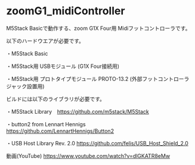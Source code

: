 # zoomG1_midiController
M5Stack Basicで動作する、zoom G1X Four用 Midiフットコントローラです。

以下のハードウエアが必要です。

・M5Stack Basic

・M5Stack用 USBモジュール (G1X Four接続用)

・M5Stack用 プロトタイプモジュール PROTO-13.2 (外部フットコントローラジャック設置用)

ビルドには以下のライブラリが必要です。

・M5Stack Library　https://github.com/m5stack/M5Stack

・button2 from Lennart Hennigs https://github.com/LennartHennigs/Button2

・USB Host Library Rev. 2.0 https://github.com/felis/USB_Host_Shield_2.0


動画(YouTube)
https://www.youtube.com/watch?v=dlGKATR8eMw


